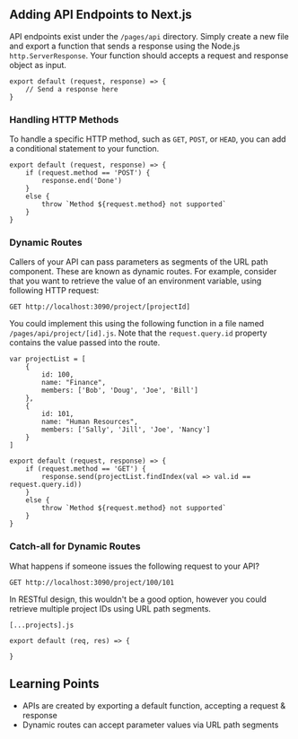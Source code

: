 ## Adding API Endpoints to Next.js

API endpoints exist under the `/pages/api` directory. Simply create a new file and export a function that sends a response using the Node.js `http.ServerResponse`.
Your function should accepts a request and response object as input.

```
export default (request, response) => {
    // Send a response here
}
```

### Handling HTTP Methods

To handle a specific HTTP method, such as `GET`, `POST`, or `HEAD`, you can add a conditional statement to your function.

```
export default (request, response) => {
    if (request.method == 'POST') {
        response.end('Done')
    }
    else {
        throw `Method ${request.method} not supported`
    }
}
```

### Dynamic Routes

Callers of your API can pass parameters as segments of the URL path component. These are known as dynamic routes.
For example, consider that you want to retrieve the value of an environment variable, using following HTTP request:
```
GET http://localhost:3090/project/[projectId]
```

You could implement this using the following function in a file named `/pages/api/project/[id].js`.
Note that the `request.query.id` property contains the value passed into the route.

```
var projectList = [
    {
        id: 100,
        name: "Finance",
        members: ['Bob', 'Doug', 'Joe', 'Bill']
    },
    {
        id: 101,
        name: "Human Resources",
        members: ['Sally', 'Jill', 'Joe', 'Nancy']
    }
]

export default (request, response) => {
    if (request.method == 'GET') {
        response.send(projectList.findIndex(val => val.id == request.query.id))
    }
    else {
        throw `Method ${request.method} not supported`
    }
}
```

### Catch-all for Dynamic Routes

What happens if someone issues the following request to your API?

```
GET http://localhost:3090/project/100/101 
```

In RESTful design, this wouldn't be a good option, however you could retrieve multiple project IDs using URL path segments.

`[...projects].js`

```
export default (req, res) => {
    
}
```

## Learning Points

* APIs are created by exporting a default function, accepting a request & response
* Dynamic routes can accept parameter values via URL path segments